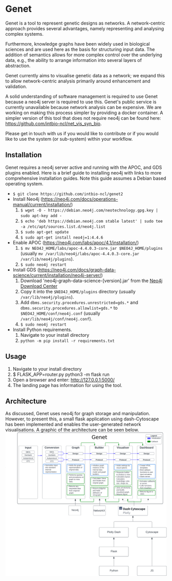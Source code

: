 # Genet

Genet is a tool to represent genetic designs as networks. A network-centric approach provides several advantages, namely representing and analysing complex systems.

Furthermore, knowledge graphs have been widely used in biological sciences and are used here as the basis for structuring input data. The addition of semantics allows for more complex control over the underlying data, e.g., the ability to arrange information into several layers of abstraction.

Genet currently aims to visualise genetic data as a network; we expand this to allow network-centric analysis primarily around enhancement and validation.

A solid understanding of software management is required to use Genet because a neo4j server is required to use this. Genet's public service is currently unavailable because network analysis can be expensive. We are working on making this process simpler by providing a docker container. A simpler version of this tool that does not require neo4j can be found here: https://github.com/intbio-ncl/net_vis_syn_bio.

Please get in touch with us if you would like to contribute or if you would like to use the system (or sub-system) within your workflow.

## Installation

Genet requires a neo4j server active and running with the APOC, and GDS plugins enabled. Here is a brief guide to installing neo4j with links to more comprehensive installation guides. Note this guide assumes a Debian based operating system.
* `$ git clone https://github.com/intbio-ncl/genet2`
*  Install Neo4j (https://neo4j.com/docs/operations-manual/current/installation/)
	1. `$ wget -O - https://debian.neo4j.com/neotechnology.gpg.key | sudo apt-key add -`
	2. `$ echo 'deb https://debian.neo4j.com stable latest' | sudo tee -a /etc/apt/sources.list.d/neo4j.list`
	3. `$ sudo apt-get update`
	4. `$ sudo apt-get install neo4j=1:4.4.6`
* Enable APOC (https://neo4j.com/labs/apoc/4.1/installation/)
	1. `$ mv NEO4J_HOME/labs/apoc-4.4.0.3-core.jar $NEO4J_HOME/plugins` (usually `mv /var/lib/neo4j/labs/apoc-4.4.0.3-core.jar /var/lib/neo4j/plugins`).
	2. `$ sudo neo4j restart`
* Install GDS (https://neo4j.com/docs/graph-data-science/current/installation/neo4j-server/)
	1. Download 'neo4j-graph-data-science-[version].jar' from the [Neo4j Download Center](https://neo4j.com/download-center/#algorithms)
	2. Copy it into the `$NEO4J_HOME/plugins` directory (usually `/var/lib/neo4j/plugins`).
	3. Add `dbms.security.procedures.unrestricted=gds.*` and `dbms.security.procedures.allowlist=gds.*` to `$NEO4J_HOME/conf/neo4j.conf` (usually `/var/lib/neo4j/conf/neo4j.conf`).
	4. `$ sudo neo4j restart`
* Install Python requirements.
	1. Navigate to your install directory
	2. `python -m pip install -r requirements.txt`
## Usage

1.  Navigate to your install directory
2.  $ FLASK_APP=router.py python3 -m flask run
3.  Open a browser and enter: http://127.0.0.1:5000/
4.  The landing page has information for using the tool.

## Architecture

As discussed, Genet uses neo4j for graph storage and manipulation. However, to present this, a small flask application using dash-Cytoscape has been implemented and enables the user-generated network visualisations. A graphic of the architecture can be seen below.
![Alt text](assets/architecture.png "Architecture")